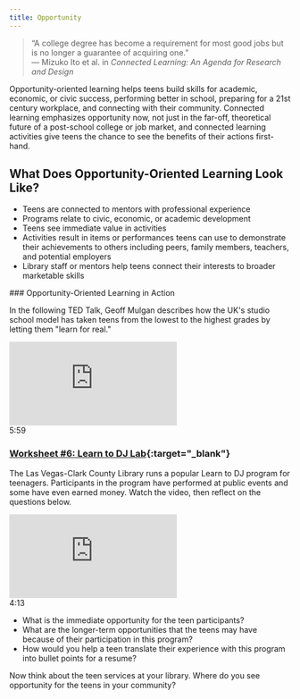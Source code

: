 ```yaml
---
title: Opportunity
---
```

 
> “A college degree has become a requirement for most good jobs but is no longer a guarantee of acquiring one.”<br/>— Mizuko Ito et al. in _Connected Learning: An Agenda for Research and Design_


Opportunity-oriented learning helps teens build skills for academic, economic, or civic success, performing better in school, preparing for a 21st century workplace, and connecting with their community. Connected learning emphasizes opportunity now, not just in the far-off, theoretical future of a post-school college or job market, and connected learning activities give teens the chance to see the benefits of their actions first-hand.

## What Does Opportunity-Oriented Learning Look Like?
* Teens are connected to mentors with professional experience
* Programs relate to civic, economic, or academic development
* Teens see immediate value in activities
* Activities result in items or performances teens can use to demonstrate their achievements to others including peers, family members, teachers, and potential employers
* Library staff or mentors help teens connect their interests to broader marketable skills


<div class="callout videos" markdown="1">
### Opportunity-Oriented Learning in Action

In the following TED Talk, Geoff Mulgan describes how the UK's studio school model has taken teens from the lowest to the highest grades by letting them "learn for real."

<iframe src="https://embed.ted.com/talks/lang/en/geoff_mulgan_a_short_intro_to_the_studio_school" frameborder="0" scrolling="no" allowfullscreen></iframe>
<div class="videotime" style="float:none;">5:59</div>
</div>


<div class="callout activity" markdown="1">

### [Worksheet #6: Learn to DJ Lab](https://docs.google.com/document/d/1X5MxpToji6SQEN3-6uzvvkfjpQFvUhTbZB1cPTM6FwA/edit#heading=h.h14qycod9y9t){:target="_blank"}

The Las Vegas-Clark County Library runs a popular Learn to DJ program for teenagers. Participants in the program have performed at public events and some have even earned money. Watch the video, then reflect on the questions below.

<iframe src="https://www.youtube.com/embed/t2uoZINMGmI" frameborder="0" scrolling="no" allowfullscreen></iframe>
<div class="videotime" style="float:none;">4:13</div>

* What is the immediate opportunity for the teen participants?
* What are the longer-term opportunities that the teens may have because of their participation in this program?
* How would you help a teen translate their experience with this program into bullet points for a resume?

Now think about the teen services at your library. Where do you see opportunity for the teens in your community? 

</div>
